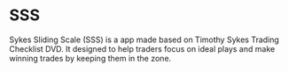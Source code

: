 # SSS
Sykes Sliding Scale (SSS) is a app made based on Timothy Sykes Trading Checklist DVD. It designed to help traders focus on ideal plays and make winning trades by keeping them in the zone. 
